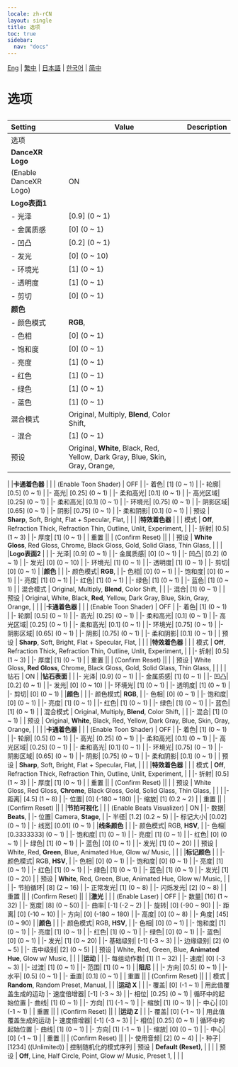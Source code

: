```yaml
---
locale: zh-rCN
layout: single
title: 选项
toc: true
sidebar:
  nav: "docs"
---
```

[Eng](/dancexr/menu/2025.4/stage/scene) | [繁中](/tw/dancexr/menu/2025.4/stage/scene) | [日本語](/jp/dancexr/menu/2025.4/stage/scene) | [한국어](/kr/dancexr/menu/2025.4/stage/scene) | [简中](/zh/dancexr/menu/2025.4/stage/scene)

# 选项

## 

| Setting | Value | Description |
| :--- | --- | :--- |
| 选项 || 
|**DanceXR Logo** | | 
| (Enable DanceXR Logo) | ON | 
|**Logo表面1** | | 
|- 光泽| [0.9] (0 ~ 1) | 
|- 金属质感| [0] (0 ~ 1) | 
|- 凹凸| [0.2] (0 ~ 1) | 
|- 发光| [0] (0 ~ 10) | 
|- 环境光| [1] (0 ~ 1) | 
|- 透明度| [1] (0 ~ 1) | 
|- 剪切| [0] (0 ~ 1) | 
|**颜色** | | 
|- 颜色模式|  **RGB**,  | 
|- 色相| [0] (0 ~ 1) | 
|- 饱和度| [0] (0 ~ 1) | 
|- 亮度| [1] (0 ~ 1) | 
|- 红色| [1] (0 ~ 1) | 
|- 绿色| [1] (0 ~ 1) | 
|- 蓝色| [1] (0 ~ 1) | 
| 混合模式 |  Original,  Multiply,  **Blend**,  Color Shift,  |  |
|- 混合| [1] (0 ~ 1) | 
| 预设 |  Original,  **White**,  Black,  Red,  Yellow,  Dark Gray,  Blue,  Skin,  Gray,  Orange,  |  |
|
|**卡通着色器** | | 
| (Enable Toon Shader) | OFF | 
|- 着色| [1] (0 ~ 1) | 
|- 轮廓| [0.5] (0 ~ 1) | 
|- 高光| [0.25] (0 ~ 1) | 
|- 柔和高光| [0.1] (0 ~ 1) | 
|- 高光区域| [0.25] (0 ~ 1) | 
|- 柔和高光| [0.1] (0 ~ 1) | 
|- 环境光| [0.75] (0 ~ 1) | 
|- 阴影区域| [0.65] (0 ~ 1) | 
|- 阴影| [0.75] (0 ~ 1) | 
|- 柔和阴影| [0.1] (0 ~ 1) | 
| 预设 |  **Sharp**,  Soft,  Bright,  Flat + Specular,  Flat,  |  |
|
|**特效着色器** | | 
| 模式 |  **Off**,  Refraction Thick,  Refraction Thin,  Outline,  Unlit,  Experiment,  |  |
|- 折射| [0.5] (1 ~ 3) | 
|- 厚度| [1] (0 ~ 1) | 
| 重置 || 
| (Confirm Reset) || 
|
| 预设 |  **White Gloss**,  Red Gloss,  Chrome,  Black Gloss,  Gold,  Solid Glass,  Thin Glass,  |  |
|
|**Logo表面2** | | 
|- 光泽| [0.9] (0 ~ 1) | 
|- 金属质感| [0] (0 ~ 1) | 
|- 凹凸| [0.2] (0 ~ 1) | 
|- 发光| [0] (0 ~ 10) | 
|- 环境光| [1] (0 ~ 1) | 
|- 透明度| [1] (0 ~ 1) | 
|- 剪切| [0] (0 ~ 1) | 
|**颜色** | | 
|- 颜色模式|  **RGB**,  | 
|- 色相| [0] (0 ~ 1) | 
|- 饱和度| [0] (0 ~ 1) | 
|- 亮度| [1] (0 ~ 1) | 
|- 红色| [1] (0 ~ 1) | 
|- 绿色| [1] (0 ~ 1) | 
|- 蓝色| [1] (0 ~ 1) | 
| 混合模式 |  Original,  Multiply,  **Blend**,  Color Shift,  |  |
|- 混合| [1] (0 ~ 1) | 
| 预设 |  Original,  White,  Black,  **Red**,  Yellow,  Dark Gray,  Blue,  Skin,  Gray,  Orange,  |  |
|
|**卡通着色器** | | 
| (Enable Toon Shader) | OFF | 
|- 着色| [1] (0 ~ 1) | 
|- 轮廓| [0.5] (0 ~ 1) | 
|- 高光| [0.25] (0 ~ 1) | 
|- 柔和高光| [0.1] (0 ~ 1) | 
|- 高光区域| [0.25] (0 ~ 1) | 
|- 柔和高光| [0.1] (0 ~ 1) | 
|- 环境光| [0.75] (0 ~ 1) | 
|- 阴影区域| [0.65] (0 ~ 1) | 
|- 阴影| [0.75] (0 ~ 1) | 
|- 柔和阴影| [0.1] (0 ~ 1) | 
| 预设 |  **Sharp**,  Soft,  Bright,  Flat + Specular,  Flat,  |  |
|
|**特效着色器** | | 
| 模式 |  **Off**,  Refraction Thick,  Refraction Thin,  Outline,  Unlit,  Experiment,  |  |
|- 折射| [0.5] (1 ~ 3) | 
|- 厚度| [1] (0 ~ 1) | 
| 重置 || 
| (Confirm Reset) || 
|
| 预设 |  White Gloss,  **Red Gloss**,  Chrome,  Black Gloss,  Gold,  Solid Glass,  Thin Glass,  |  |
|
| 钻石 | ON | 
|**钻石表面** | | 
|- 光泽| [0.9] (0 ~ 1) | 
|- 金属质感| [1] (0 ~ 1) | 
|- 凹凸| [0.2] (0 ~ 1) | 
|- 发光| [0] (0 ~ 10) | 
|- 环境光| [1] (0 ~ 1) | 
|- 透明度| [1] (0 ~ 1) | 
|- 剪切| [0] (0 ~ 1) | 
|**颜色** | | 
|- 颜色模式|  **RGB**,  | 
|- 色相| [0] (0 ~ 1) | 
|- 饱和度| [0] (0 ~ 1) | 
|- 亮度| [1] (0 ~ 1) | 
|- 红色| [1] (0 ~ 1) | 
|- 绿色| [1] (0 ~ 1) | 
|- 蓝色| [1] (0 ~ 1) | 
| 混合模式 |  Original,  Multiply,  **Blend**,  Color Shift,  |  |
|- 混合| [1] (0 ~ 1) | 
| 预设 |  Original,  **White**,  Black,  Red,  Yellow,  Dark Gray,  Blue,  Skin,  Gray,  Orange,  |  |
|
|**卡通着色器** | | 
| (Enable Toon Shader) | OFF | 
|- 着色| [1] (0 ~ 1) | 
|- 轮廓| [0.5] (0 ~ 1) | 
|- 高光| [0.25] (0 ~ 1) | 
|- 柔和高光| [0.1] (0 ~ 1) | 
|- 高光区域| [0.25] (0 ~ 1) | 
|- 柔和高光| [0.1] (0 ~ 1) | 
|- 环境光| [0.75] (0 ~ 1) | 
|- 阴影区域| [0.65] (0 ~ 1) | 
|- 阴影| [0.75] (0 ~ 1) | 
|- 柔和阴影| [0.1] (0 ~ 1) | 
| 预设 |  **Sharp**,  Soft,  Bright,  Flat + Specular,  Flat,  |  |
|
|**特效着色器** | | 
| 模式 |  **Off**,  Refraction Thick,  Refraction Thin,  Outline,  Unlit,  Experiment,  |  |
|- 折射| [0.5] (1 ~ 3) | 
|- 厚度| [1] (0 ~ 1) | 
| 重置 || 
| (Confirm Reset) || 
|
| 预设 |  White Gloss,  Red Gloss,  **Chrome**,  Black Gloss,  Gold,  Solid Glass,  Thin Glass,  |  |
|
|- 距离| [4.5] (1 ~ 8) | 
|- 位置| [0] (-180 ~ 180) | 
|- 缩放| [1] (0.2 ~ 2) | 
| 重置 || 
| (Confirm Reset) || 
|
|**节拍可视化** | | 
| (Enable Beats Visualizer) | ON | 
|- 数据|  **Beats**,  | 
|- 位置|  Camera,  **Stage**,  | 
|- 半径| [1.2] (0.2 ~ 5) | 
|- 标记大小| [0.02] (0 ~ 1) | 
|- 线宽| [0.01] (0 ~ 1) | 
|**线条颜色** | | 
|- 颜色模式|  RGB,  **HSV**,  | 
|- 色相| [0.3333333] (0 ~ 1) | 
|- 饱和度| [1] (0 ~ 1) | 
|- 亮度| [1] (0 ~ 1) | 
|- 红色| [0] (0 ~ 1) | 
|- 绿色| [1] (0 ~ 1) | 
|- 蓝色| [0] (0 ~ 1) | 
|- 发光| [1] (0 ~ 20) | 
| 预设 |  White,  Red,  **Green**,  Blue,  Animated Hue,  Glow w/ Music,  |  |
|
|**标记颜色** | | 
|- 颜色模式|  RGB,  **HSV**,  | 
|- 色相| [0] (0 ~ 1) | 
|- 饱和度| [0] (0 ~ 1) | 
|- 亮度| [1] (0 ~ 1) | 
|- 红色| [1] (0 ~ 1) | 
|- 绿色| [1] (0 ~ 1) | 
|- 蓝色| [1] (0 ~ 1) | 
|- 发光| [1] (0 ~ 20) | 
| 预设 |  **White**,  Red,  Green,  Blue,  Animated Hue,  Glow w/ Music,  |  |
|
|- 节拍循环| [8] (2 ~ 16) | 
|- 正常发光| [1] (0 ~ 8) | 
|- 闪烁发光| [2] (0 ~ 8) | 
| 重置 || 
| (Confirm Reset) || 
|
|**激光** | | 
| (Enable Laser) | OFF | 
|- 数量| [16] (1 ~ 32) | 
|- 宽度| [8] (0 ~ 50) | 
|- 曲率| [-1] (-2 ~ 2) | 
|- 旋转| [0] (-90 ~ 90) | 
|- 距离| [0] (-10 ~ 10) | 
|- 方向| [0] (-180 ~ 180) | 
|- 高度| [0] (0 ~ 8) | 
|- 角度| [45] (0 ~ 90) | 
|**颜色** | | 
|- 颜色模式|  RGB,  **HSV**,  | 
|- 色相| [0] (0 ~ 1) | 
|- 饱和度| [1] (0 ~ 1) | 
|- 亮度| [1] (0 ~ 1) | 
|- 红色| [1] (0 ~ 1) | 
|- 绿色| [0] (0 ~ 1) | 
|- 蓝色| [0] (0 ~ 1) | 
|- 发光| [1] (0 ~ 20) | 
|- 基础级别| [-1] (-3 ~ 3) | 
|- 边缘级别| [2] (0 ~ 5) | 
|- 击中级别| [2] (0 ~ 5) | 
| 预设 |  White,  Red,  Green,  Blue,  **Animated Hue**,  Glow w/ Music,  |  |
|
|**运动** | | 
|- 每组动作数| [1] (1 ~ 32) | 
|- 速度| [0] (-3 ~ 3) | 
|- 过渡| [1] (0 ~ 1) | 
|- 范围| [1] (0 ~ 1) | 
|**阻尼** | | 
|- 方向| [0.5] (0 ~ 1) | 
|- 水平| [0.5] (0 ~ 1) | 
|- 垂直| [0.1] (0 ~ 1) | 
| 重置 || 
| (Confirm Reset) || 
|
| 模式 |  **Random**,  Random Preset,  Manual,  |  |
|**运动 X** | | 
|- 覆盖| [0] (-1 ~ 1) | 用此值覆盖生成的运动
|- 速度倍增器| [-1] (-3 ~ 3) | 
|- 相位| [0.25] (0 ~ 1) | 循环中的起始位置
|- 曲线| [1] (0 ~ 1) | 
|- 方向| [1] (-1 ~ 1) | 
|- 缩放| [1] (0 ~ 1) | 
|- 中心| [0] (-1 ~ 1) | 
| 重置 || 
| (Confirm Reset) || 
|
|**运动 Z** | | 
|- 覆盖| [0] (-1 ~ 1) | 用此值覆盖生成的运动
|- 速度倍增器| [-1] (-3 ~ 3) | 
|- 相位| [0.25] (0 ~ 1) | 循环中的起始位置
|- 曲线| [1] (0 ~ 1) | 
|- 方向| [1] (-1 ~ 1) | 
|- 缩放| [0] (0 ~ 1) | 
|- 中心| [0] (-1 ~ 1) | 
| 重置 || 
| (Confirm Reset) || 
|
|- 使用音频| [2] (0 ~ 4) | 
|- 种子| [1234] ((Unlimited)) | 控制随机化的模式序列
| 预设 |  **Default (Reset)**,  |  |
|
| 预设 |  **Off**,  Line,  Half Circle,  Point,  Glow w/ Music,  Preset 1,  |  |
|
